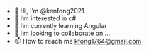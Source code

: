 - 👋 Hi, I’m @kenfong2021
- 👀 I’m interested in c#
- 🌱 I’m currently learning Angular 
- 💞️ I’m looking to collaborate on ...
- 📫 How to reach me kfong1764@gmail.com 

<!---
kenfong2021/kenfong2021 is a ✨ special ✨ repository because its `README.md` (this file) appears on your GitHub profile.
You can click the Preview link to take a look at your changes.
--->
